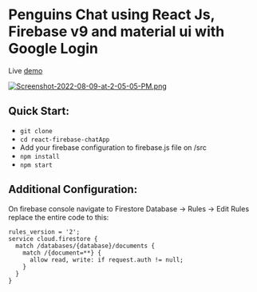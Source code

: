 Penguins Chat using React Js, Firebase v9 and material ui with Google Login
=====================================

Live [demo](https://penguine-chat.netlify.app/)

[![Screenshot-2022-08-09-at-2-05-05-PM.png](https://i.postimg.cc/YSKZxKgR/Screenshot-2022-08-09-at-2-05-05-PM.png)](https://postimg.cc/9DbLWkLw)

Quick Start:
------------

- ``` git clone ```
- ``` cd react-firebase-chatApp ```
- Add your firebase configuration to firebase.js file on /src
- ``` npm install ```
- ``` npm start ```


Additional Configuration:
-------------------------

On firebase console navigate to Firestore Database -> Rules -> Edit Rules 
replace the entire code to this:




```
rules_version = '2';
service cloud.firestore {
  match /databases/{database}/documents {
    match /{document=**} {
      allow read, write: if request.auth != null;
    }
  }
}
```
